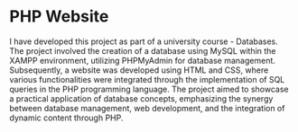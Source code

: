 # PHP Website 

I have developed this project as part of a university course - Databases. The project involved the creation of a database using MySQL within the XAMPP environment, utilizing PHPMyAdmin for database management. Subsequently, a website was developed using HTML and CSS, where various functionalities were integrated through the implementation of SQL queries in the PHP programming language. The project aimed to showcase a practical application of database concepts, emphasizing the synergy between database management, web development, and the integration of dynamic content through PHP.


